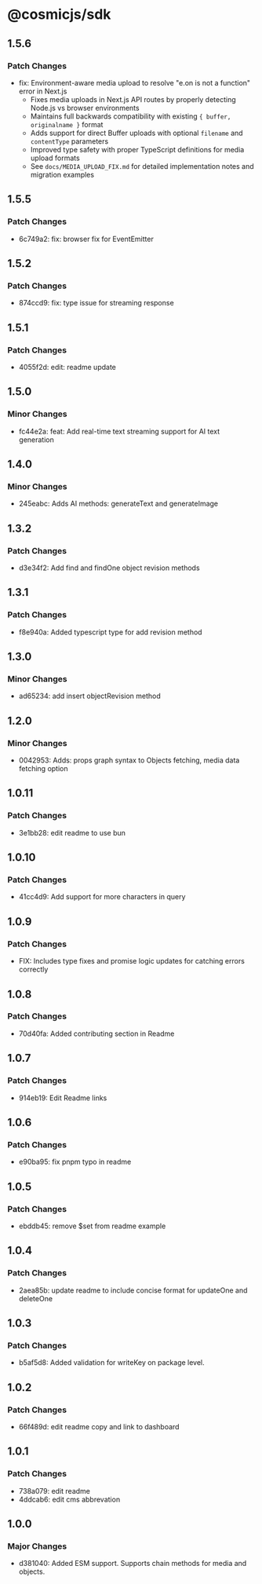 # @cosmicjs/sdk

## 1.5.6

### Patch Changes

- fix: Environment-aware media upload to resolve "e.on is not a function" error in Next.js
  - Fixes media uploads in Next.js API routes by properly detecting Node.js vs browser environments
  - Maintains full backwards compatibility with existing `{ buffer, originalname }` format
  - Adds support for direct Buffer uploads with optional `filename` and `contentType` parameters
  - Improved type safety with proper TypeScript definitions for media upload formats
  - See `docs/MEDIA_UPLOAD_FIX.md` for detailed implementation notes and migration examples

## 1.5.5

### Patch Changes

- 6c749a2: fix: browser fix for EventEmitter

## 1.5.2

### Patch Changes

- 874ccd9: fix: type issue for streaming response

## 1.5.1

### Patch Changes

- 4055f2d: edit: readme update

## 1.5.0

### Minor Changes

- fc44e2a: feat: Add real-time text streaming support for AI text generation

## 1.4.0

### Minor Changes

- 245eabc: Adds AI methods: generateText and generateImage

## 1.3.2

### Patch Changes

- d3e34f2: Add find and findOne object revision methods

## 1.3.1

### Patch Changes

- f8e940a: Added typescript type for add revision method

## 1.3.0

### Minor Changes

- ad65234: add insert objectRevision method

## 1.2.0

### Minor Changes

- 0042953: Adds: props graph syntax to Objects fetching, media data fetching option

## 1.0.11

### Patch Changes

- 3e1bb28: edit readme to use bun

## 1.0.10

### Patch Changes

- 41cc4d9: Add support for more characters in query

## 1.0.9

### Patch Changes

- FIX: Includes type fixes and promise logic updates for catching errors correctly

## 1.0.8

### Patch Changes

- 70d40fa: Added contributing section in Readme

## 1.0.7

### Patch Changes

- 914eb19: Edit Readme links

## 1.0.6

### Patch Changes

- e90ba95: fix pnpm typo in readme

## 1.0.5

### Patch Changes

- ebddb45: remove $set from readme example

## 1.0.4

### Patch Changes

- 2aea85b: update readme to include concise format for updateOne and deleteOne

## 1.0.3

### Patch Changes

- b5af5d8: Added validation for writeKey on package level.

## 1.0.2

### Patch Changes

- 66f489d: edit readme copy and link to dashboard

## 1.0.1

### Patch Changes

- 738a079: edit readme
- 4ddcab6: edit cms abbrevation

## 1.0.0

### Major Changes

- d381040: Added ESM support.
  Supports chain methods for media and objects.

